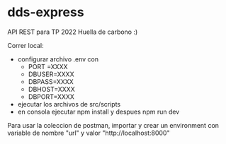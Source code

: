 # dds-express
API REST para TP 2022 Huella de carbono :)


Correr local:
- configurar archivo .env con 
    - PORT  =XXXX
    - DBUSER=XXXX
    - DBPASS=XXXX
    - DBHOST=XXXX
    - DBPORT=XXXX
- ejecutar los archivos de src/scripts
- en consola ejecutar npm install y despues npm run dev

Para usar la coleccion de postman, importar y crear un environment con variable de nombre "url" y valor "http://localhost:8000"

